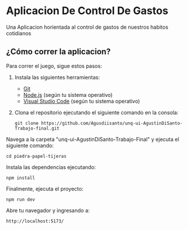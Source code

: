 # Aplicacion De Control De Gastos

Una Aplicacion horientada al control de gastos de nuestros habitos cotidianos

## ¿Cómo correr la aplicacion?

Para correr el juego, sigue estos pasos:

1. Instala las siguientes herramientas:
   - [Git](https://git-scm.com/)
   - [Node.js](https://nodejs.org/) (según tu sistema operativo)
   - [Visual Studio Code](https://code.visualstudio.com/) (según tu sistema operativo)

2. Clona el repositorio ejecutando el siguiente comando en la consola:

   ```shell
   git clone https://github.com/Agusdiisanto/unq-ui-AgustinDiSanto-Trabajo-final.git
   ```
Navega a la carpeta "unq-ui-AgustinDiSanto-Trabajo-Final" y ejecuta el siguiente comando:
```shell
cd piedra-papel-tijeras
```
Instala las dependencias ejecutando:

```shell
npm install
```

Finalmente, ejecuta el proyecto:

```shell
npm run dev
```

Abre tu navegador y ingresando a:
```plaintext
http://localhost:5173/
```



